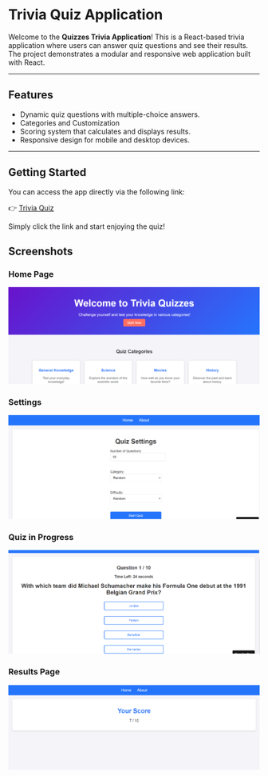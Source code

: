 # Trivia Quiz Application 

Welcome to the **Quizzes Trivia Application**! This is a React-based trivia application where users can answer quiz questions and see their results. The project demonstrates a modular and responsive web application built with React.

---

## Features

- Dynamic quiz questions with multiple-choice answers.
- Categories and Customization
- Scoring system that calculates and displays results.
- Responsive design for mobile and desktop devices.

---

## Getting Started

You can access the app directly via the following link:

👉 [Trivia Quiz](https://qs3r4c.csb.app/home)

Simply click the link and start enjoying the quiz!

## Screenshots 

### Home Page
![Home Page](homepage.png)

### Settings
![Quiz Settings](settings.png)

### Quiz in Progress
![Quiz](quiz.png)

### Results Page
![Results](results.png)

